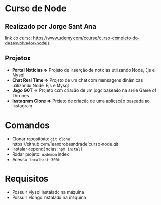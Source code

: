 # Curso de Node

## Realizado por Jorge Sant Ana

link do curso: https://www.udemy.com/course/curso-completo-do-desenvolvedor-nodejs

## Projetos

- **Portal Notícias =>** Projeto de inserção de notícias utilizando Node, Ejs e Mysql
- **Chat Real Time =>** Projeto de um chat com mensagens dinâmicas utilizando Node, Ejs e Mysql
- **Jogo GOT =>** Projeto com criação de um jogo baseado na série Game of Thrones
- **Instagram Clone =>** Projeto de criação de uma aplicação baseada no Instagram

# Comandos

- Clonar repositório: `git clone` https://github.com/leandrobeandrade/curso-node.git
- Instalar dependências: `npm install`
- Rodar projeto: `nodemon` index
- Acesso: `localhost:3000`

# Requisitos

- Possuir Mysql instalado na máquina
- Possuir Mongo instalado na máquina
